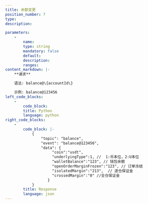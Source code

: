 ```yaml
---
title: 余额变更
position_number: 7
type:
description: 

parameters:
    -
        name:
        type: string
        mandatory: false
        default:
        description:
        ranges:
content_markdown: |-
    **请求**

    语法: balance@\{accountId\}

    示例: balance@123456
left_code_blocks:
    -
        code_block:
        title: Python
        language: python
right_code_blocks:
    -
        code_block: |-
            {
                "topic": "balance", 
                "event": "balance@123456", 
                "data": {
                     "coin":"usdt",
                     "underlyingType":1, //  1:币本位，2:U本位
                     "walletBalance":"123", // 钱包余额
                     "openOrderMarginFrozen":"123", // 订单冻结
                     "isolatedMargin":"213",  // 逐仓保证金
                     "crossedMargin":"0" //全仓保证金
                   }  
            }
        title: Response
        language: json
---
```

